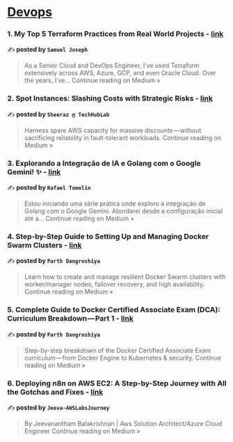 
<h1><a href=https://medium.com/tag/devops/recommended target="_blank" rel="noopener noreferrer">Devops</a></h1>
<h3>1. My Top 5 Terraform Practices from Real World Projects - <a href="https://medium.com/@samuel-joseph/my-top-5-terraform-practices-from-real-world-projects-d5623005d7e3?source=rss------devops-5" target="_blank" rel="noopener noreferrer">link</a></h3>

✍️ **posted by `Samuel Joseph`**

<blockquote>As a Senior Cloud and DevOps Engineer, I’ve used Terraform extensively across AWS, Azure, GCP, and even Oracle Cloud. Over the years, I’ve…
Continue reading on Medium »</blockquote>

<h3>2. Spot Instances: Slashing Costs with Strategic Risks - <a href="https://medium.com/@sheeraz-techhublab/spot-instances-slashing-costs-with-strategic-risks-43144c700b3a?source=rss------devops-5" target="_blank" rel="noopener noreferrer">link</a></h3>

✍️ **posted by `Sheeraz @ TechHubLab`**

<blockquote>Harness spare AWS capacity for massive discounts — without sacrificing reliability in fault-tolerant workloads.
Continue reading on Medium »</blockquote>

<h3>3. Explorando a Integração de IA e Golang com o Google Gemini! ✨ - <a href="https://tomelin.medium.com/explorando-a-integra%C3%A7%C3%A3o-de-ia-e-golang-com-o-google-gemini-527d5dd7661b?source=rss------devops-5" target="_blank" rel="noopener noreferrer">link</a></h3>

✍️ **posted by `Rafael Tomelin`**

<blockquote>Estou iniciando uma série prática onde exploro a integração de Golang com o Google Gemini. Abordarei desde a configuração inicial até a…
Continue reading on Medium »</blockquote>

<h3>4. Step-by-Step Guide to Setting Up and Managing Docker Swarm Clusters - <a href="https://medium.com/@parthdangroshiya/step-by-step-guide-to-setting-up-and-managing-docker-swarm-clusters-3039cdf5648f?source=rss------devops-5" target="_blank" rel="noopener noreferrer">link</a></h3>

✍️ **posted by `Parth Dangroshiya`**

<blockquote>Learn how to create and manage resilient Docker Swarm clusters with worker/manager nodes, failover recovery, and high availability.
Continue reading on Medium »</blockquote>

<h3>5. Complete Guide to Docker Certified Associate Exam (DCA): Curriculum Breakdown — Part 1 - <a href="https://medium.com/@parthdangroshiya/complete-guide-to-docker-certified-associate-exam-dca-curriculum-breakdown-part-1-38ba37327105?source=rss------devops-5" target="_blank" rel="noopener noreferrer">link</a></h3>

✍️ **posted by `Parth Dangroshiya`**

<blockquote>Step-by-step breakdown of the Docker Certified Associate Exam curriculum — from Docker Engine to Kubernetes & security.
Continue reading on Medium »</blockquote>

<h3>6. Deploying n8n on AWS EC2: A Step-by-Step Journey with All the Gotchas and Fixes - <a href="https://jeevaawsclodejourney.medium.com/deploying-n8n-on-aws-ec2-a-step-by-step-journey-with-all-the-gotchas-and-fixes-1d519526f006?source=rss------devops-5" target="_blank" rel="noopener noreferrer">link</a></h3>

✍️ **posted by `Jeeva-AWSLabsJourney`**

<blockquote>By Jeevanantham Balakrishnan | Aws Solution Architect/Azure Cloud Engineer
Continue reading on Medium »</blockquote>

